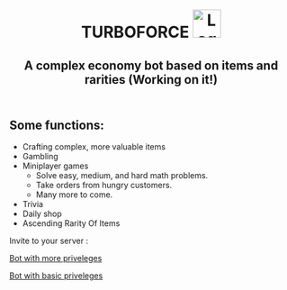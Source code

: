 

<!--DOCTYPE html-->

<html>

<header>

<h1 class>TURBOFORCE <img id = 'logo' src = 'https://i.postimg.cc/MpdWxtP7/jacoblogo-994.png' alt = 'Logo-image' width = 50 length = 50 </img>   </h1>
    <div>
    <h2>
    A complex economy bot based on items and rarities (Working on it!)
    </h2>
     </div>
</header>

<body>
<b> <h2 id = 'listHeader' >Some functions: </h2> </b>
 <ul>  
 
 <li> Crafting complex, more valuable items
 <li> Gambling
 <li> Miniplayer games 
 
 <ul> 
    <li> Solve easy, medium, and hard math problems.
    <li> Take orders from hungry customers.
    <li> Many more to come.
</ul>


 <li> Trivia
 <li> Daily shop
 <li> Ascending Rarity Of Items

 </ul>

<p>Invite to your server :

<a href = 'https://discord.com/oauth2/authorize?client_id=703728624645439670&scope=bot&permissions=2147483639'> Bot with more priveleges</a>

<a href = 'https://discord.com/oauth2/authorize?client_id=703728624645439670&scope=bot&permissions=205777984'>  Bot with basic priveleges </a>
 </p>




</body>

</html>